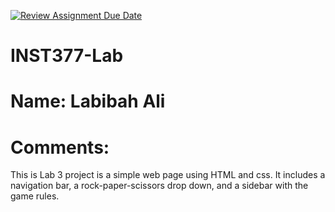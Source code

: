 [![Review Assignment Due Date](https://classroom.github.com/assets/deadline-readme-button-22041afd0340ce965d47ae6ef1cefeee28c7c493a6346c4f15d667ab976d596c.svg)](https://classroom.github.com/a/NbcI-sBg)
# INST377-Lab

# Name: Labibah Ali
# Comments: 

This is Lab 3 project is a simple web page using HTML and css. It includes a navigation bar, a rock-paper-scissors drop down, and a sidebar with the game rules.
